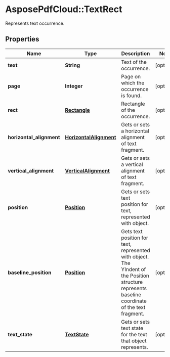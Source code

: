 ﻿# AsposePdfCloud::TextRect
Represents text occurrence.

## Properties
Name | Type | Description | Notes
------------ | ------------- | ------------- | -------------
**text** | **String** | Text of the occurrence. | [optional] 
**page** | **Integer** | Page on which the occurrence is found. | [optional] 
**rect** | [**Rectangle**](Rectangle.md) | Rectangle of the occurrence. | [optional] 
**horizontal_alignment** | [**HorizontalAlignment**](HorizontalAlignment.md) | Gets or sets a horizontal alignment of text fragment.  | [optional] 
**vertical_alignment** | [**VerticalAlignment**](VerticalAlignment.md) | Gets or sets a vertical alignment of text fragment.  | [optional] 
**position** | [**Position**](Position.md) | Gets or sets text position for text, represented with  object. | [optional] 
**baseline_position** | [**Position**](Position.md) | Gets text position for text, represented with  object. The YIndent of the Position structure represents baseline coordinate of the text fragment. | [optional] 
**text_state** | [**TextState**](TextState.md) | Gets or sets text state for the text that  object represents. | [optional] 


